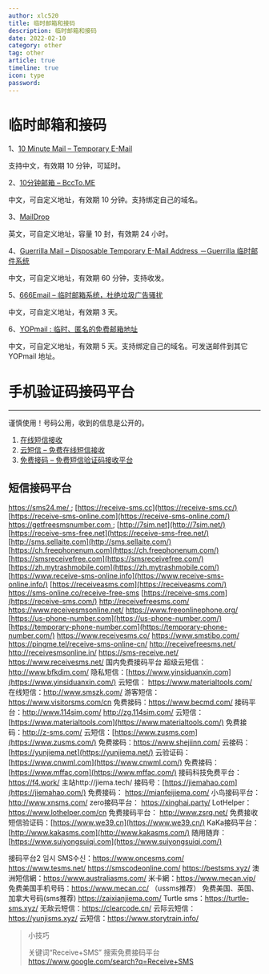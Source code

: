 ```yaml
---
author: xlc520
title: 临时邮箱和接码
description: 临时邮箱和接码
date: 2022-02-10
category: other
tag: other
article: true
timeline: true
icon: type
password: 
---
```

# 临时邮箱和接码

1、[10 Minute Mail – Temporary E-Mail](https://10minutemail.com/)

支持中文，有效期 10 分钟，可延时。

2、[10分钟邮箱 – BccTo.ME](http://bccto.me/)

中文，可自定义地址，有效期 10 分钟。支持绑定自己的域名。

3、[MailDrop](https://maildrop.cc/)

英文，可自定义地址，容量 10 封，有效期 24 小时。

4、[Guerrilla Mail – Disposable Temporary E-Mail Address －Guerrilla 临时邮件系统](https://www.guerrillamail.com/zh)

中文，可自定义地址，有效期 60 分钟，支持收发。

5、[666Email – 临时邮箱系统，杜绝垃圾广告骚扰](https://www.666email.com/)

中文，可自定义地址，有效期 3 天。

6、[YOPmail : 临时、匿名的免费邮箱地址](http://www.yopmail.com/zh/)

中文，可自定义地址，有效期 5 天。支持绑定自己的域名。可发送邮件到其它 YOPmail 地址。



# 手机验证码接码平台

------

谨慎使用！号码公用，收到的信息是公开的。

1. [在线短信接收](https://www.pdflibr.com/)
2. [云短信 – 免费在线短信接收](https://sms.cm/)
3. [免费接码 – 免费短信验证码接收平台](https://www.becmd.com/)



## 短信接码平台

[https://sms24.me/ ](https://sms24.me/&nbsp);
[https://receive-sms.cc](https://receive-sms.cc/)
[https://receive-sms-online.com](https://receive-sms-online.com/)
[https://getfreesmsnumber.com ](https://getfreesmsnumber.com%26nbsp/);
[http://7sim.net](http://7sim.net/)
[https://receive-sms-free.net](https://receive-sms-free.net/)
[http://sms.sellaite.com](http://sms.sellaite.com/)
[https://ch.freephonenum.com](https://ch.freephonenum.com/)
[https://smsreceivefree.com](https://smsreceivefree.com/)
[https://zh.mytrashmobile.com](https://zh.mytrashmobile.com/)
[https://www.receive-sms-online.info](https://www.receive-sms-online.info/)
[https://receiveasms.com](https://receiveasms.com/)
https://sms-online.co/receive-free-sms
[https://receive-sms.com](https://receive-sms.com/)
http://receivefreesms.com/
https://www.receivesmsonline.net/
https://www.freeonlinephone.org/
[https://us-phone-number.com](https://us-phone-number.com/)
[https://temporary-phone-number.com](https://temporary-phone-number.com/)
https://www.receivesms.co/
https://www.smstibo.com/
https://pingme.tel/receive-sms-online-cn/
http://receivefreesms.net/
http://receivesmsonline.in/
https://sms-receive.net/
https://www.receivesms.net/
国内免费接码平台
超级云短信： http://www.bfkdim.com/
隐私短信：[https://www.yinsiduanxin.com](https://www.yinsiduanxin.com/)
云短信： https://www.materialtools.com/
在线短信：http://www.smszk.com/
游客短信：https://www.visitorsms.com/cn
免费接码：https://www.becmd.com/
接码平台：http://www.114sim.com/ http://zg.114sim.com/
云短信：[https://www.materialtools.com](https://www.materialtools.com/)
免费接码：http://z-sms.com/
云短信：[https://www.zusms.com](https://www.zusms.com/)
免费接码：https://www.shejiinn.com/
云接码：[https://yunjiema.net](https://yunjiema.net/)
云验证码：[https://www.cnwml.com](https://www.cnwml.com/)
免费接码：[https://www.mffac.com](https://www.mffac.com/)
接码科技免费平台：https://f4.work/
主站http://jiema.tech/
接码号：[https://jiemahao.com](https://jiemahao.com/)
免费接码： https://mianfeijiema.com/
小鸟接码平台： http://www.xnsms.com/
zero接码平台： https://xinghai.party/
LotHelper： https://www.lothelper.com/cn
免费接码平台： http://www.zsrq.net/
免费接收短信验证码：[https://www.we39.cn](https://www.we39.cn/)
KaKa接码平台：[http://www.kakasms.com](http://www.kakasms.com/)
随用随弃：[https://www.suiyongsuiqi.com](https://www.suiyongsuiqi.com/)



接码平台2
임시 SMS수신：https://www.oncesms.com/ 
https://www.tesms.net/
https://smscodeonline.com/
https://bestsms.xyz/
澳洲短信網：https://www.australiasms.com/ 
米卡網：https://www.mecan.vip/ 
免费美国手机号码：https://www.mecan.cc/ （ussms推荐）
免费美国、英国、加拿大号码(sms推荐)
https://zaixianjiema.com/ 
Turtle sms：https://turtle-sms.xyz/
无敌云短信：https://clearcode.cn/
云际云短信：https://yunjisms.xyz/
云短信：https://www.storytrain.info/

> 小技巧
>
> 关键词“Receive+SMS”
> 搜索免费接码平台
> https://www.google.com/search?q=Receive+SMS